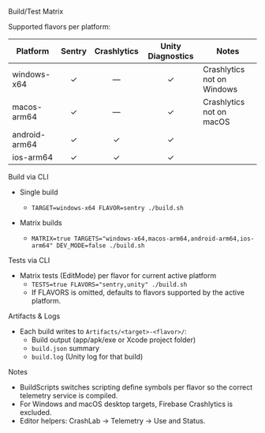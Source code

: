 Build/Test Matrix

Supported flavors per platform:

| Platform       | Sentry | Crashlytics | Unity Diagnostics | Notes                        |
|----------------|:------:|:-----------:|:-----------------:|------------------------------|
| windows-x64    |   ✓    |      —      |         ✓         | Crashlytics not on Windows   |
| macos-arm64    |   ✓    |      —      |         ✓         | Crashlytics not on macOS     |
| android-arm64  |   ✓    |      ✓      |         ✓         |                              |
| ios-arm64      |   ✓    |      ✓      |         ✓         |                              |

Build via CLI

- Single build
  - `TARGET=windows-x64 FLAVOR=sentry ./build.sh`

- Matrix builds
  - `MATRIX=true TARGETS="windows-x64,macos-arm64,android-arm64,ios-arm64" DEV_MODE=false ./build.sh`

Tests via CLI

- Matrix tests (EditMode) per flavor for current active platform
  - `TESTS=true FLAVORS="sentry,unity" ./build.sh`
  - If FLAVORS is omitted, defaults to flavors supported by the active platform.

Artifacts & Logs

- Each build writes to `Artifacts/<target>-<flavor>/`:
  - Build output (app/apk/exe or Xcode project folder)
  - `build.json` summary
  - `build.log` (Unity log for that build)

Notes

- BuildScripts switches scripting define symbols per flavor so the correct telemetry service is compiled.
- For Windows and macOS desktop targets, Firebase Crashlytics is excluded.
- Editor helpers: CrashLab → Telemetry → Use <Provider> and Status.
